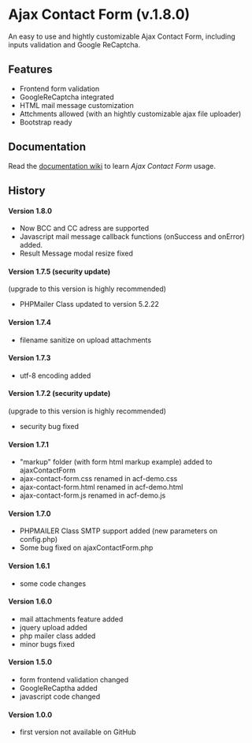 # Ajax Contact Form (v.1.8.0)

An easy to use and hightly customizable Ajax Contact Form, including inputs validation and Google ReCaptcha.


## Features

* Frontend form validation
* GoogleReCaptcha integrated
* HTML mail message customization
* Attchments allowed (with an hightly customizable ajax file uploader)
* Bootstrap ready

## Documentation

Read the [documentation wiki](https://github.com/Gix075/ajax-contact-form/wiki) to learn *Ajax Contact Form* usage.

## History

#### Version 1.8.0

* Now BCC and CC adress are supported
* Javascript mail message callback functions (onSuccess and onError) added.
* Result Message modal resize fixed


#### Version 1.7.5 (security update)

(upgrade to this version is highly recommended)

* PHPMailer Class updated to version 5.2.22

#### Version 1.7.4
* filename sanitize on upload attachments

#### Version 1.7.3
* utf-8 encoding added

#### Version 1.7.2 (security update)

(upgrade to this version is highly recommended)

* security bug fixed

#### Version 1.7.1

* "markup" folder (with form html markup example) added to ajaxContactForm
* ajax-contact-form.css renamed in acf-demo.css
* ajax-contact-form.html renamed in acf-demo.html
* ajax-contact-form.js renamed in acf-demo.js

#### Version 1.7.0
* PHPMAILER Class SMTP support added (new parameters on config.php)
* Some bug fixed on ajaxContactForm.php

#### Version 1.6.1
* some code changes

#### Version 1.6.0
* mail attachments feature added
* jquery upload added
* php mailer class added 
* minor bugs fixed

#### Version 1.5.0
* form frontend validation changed
* GoogleReCaptha added
* javascript code changed

#### Version 1.0.0
* first version not available on GitHub